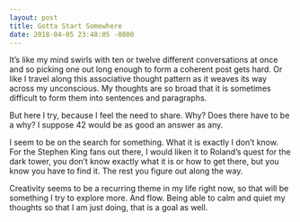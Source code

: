 ```yaml
---
layout: post
title: Gotta Start Somewhere
date: 2018-04-05 23:48:05 -0800
---
```


It’s like my mind swirls with ten or twelve different conversations at once and so picking one out long enough to form a coherent post gets hard. Or like I travel along this associative thought pattern as it weaves its way across my unconscious. My thoughts are so broad that it is sometimes difficult to form them into sentences and paragraphs.

But here I try, because I feel the need to share. Why? Does there have to be a why? I suppose 42 would be as good an answer as any.

I seem to be on the search for something. What it is exactly I don’t know. For the Stephen King fans out there, I would liken it to Roland’s quest for the dark tower, you don’t know exactly what it is or how to get there, but you know you have to find it. The rest you figure out along the way.

Creativity seems to be a recurring theme in my life right now, so that will be something I try to explore more. And flow. Being able to calm and quiet my thoughts so that I am just doing, that is a goal as well.
